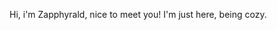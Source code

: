 Hi, i'm Zapphyrald, nice to meet you!
I'm just here, being cozy.
<!---
Zapphyrald/Zapphyrald is a ✨ special ✨ repository because its `README.md` (this file) appears on your GitHub profile.
You can click the Preview link to take a look at your changes.
--->

